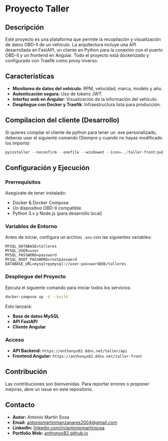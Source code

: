 # Proyecto Taller

## Descripción
Este proyecto es una plataforma que permite la recopilación y visualización de datos OBD-II de un vehículo. La arquitectura incluye una API desarrollada en FastAPI, un cliente en Python para la conexión con el puerto OBD-II y un frontend en Angular. Todo el proyecto está dockerizado y configurado con Traefik como proxy inverso.

## Características
- **Monitoreo de datos del vehículo**: RPM, velocidad, marca, modelo y año.
- **Autenticación segura**: Uso de tokens JWT.
- **Interfaz web en Angular**: Visualización de la información del vehículo.
- **Despliegue con Docker y Traefik**: Infraestructura lista para producción.

## Compilacion del cliente (Desarrollo)
Si quieres compilar el cliente de python para tener un .exe personalizado, deberas usar el siguiente comando (Siempre y cuando no hayas modificado los imports)

```python
pyinstaller --noconfirm --onefile --windowed --icon=../taller-front/public/favicon.ico --add-data "../taller-front/public/favicon.ico;." --hidden-import=ttkbootstrap --hidden-import=serial --hidden-import=requests --hidden-import=tkinter --hidden-import=tkinter.messagebox --hidden-import=pyserial client.py
```

## Configuración y Ejecución
### Prerrequisitos
Asegúrate de tener instalado:
- Docker & Docker Compose
- Un dispositivo OBD-II compatible
- Python 3.x y Node.js (para desarrollo local)

### Variables de Entorno
Antes de iniciar, configura un archivo `.env` con las siguientes variables:
```env
MYSQL_DATABASE=talleres
MYSQL_USER=user
MYSQL_PASSWORD=password
MYSQL_ROOT_PASSWORD=rootpassword
DATABASE_URL=mysql+pymysql://user:password@db/talleres
```

### Despliegue del Proyecto
Ejecuta el siguiente comando para iniciar todos los servicios:
```sh
docker-compose up -d --build
```
Esto lanzará:
- **Base de datos MySQL**
- **API FastAPI**
- **Cliente Angular**

### Acceso
- **API Backend:** `https://anthonyx82.ddns.net/taller/api`
- **Frontend Angular:** `https://anthonyx82.ddns.net/taller-front`

## Contribución
Las contribuciones son bienvenidas. Para reportar errores o proponer mejoras, abre un issue en este repositorio.

## Contacto
- **Autor:** Antonio Martín Sosa  
- **Email:** [antoniomartinmanzanares2004@gmail.com](mailto:antoniomartinmanzanares2004@gmail.com)  
- **LinkedIn:** [linkedin.com/in/antoniomartinsosa](https://www.linkedin.com/in/antoniomartinsosa)  
- **Portfolio Web:** [anthonyx82.github.io](https://anthonyx82.github.io)  

